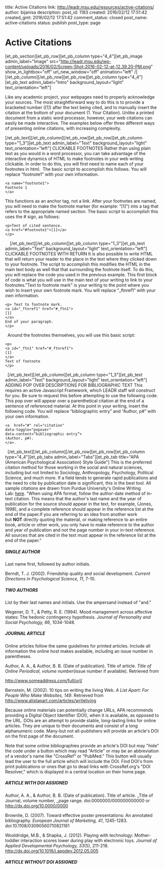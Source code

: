title: Active Citations
link: http://leadr.msu.edu/resources/active-citations/
author: bijanisa
description: 
post_id: 1183
created: 2016/02/12 17:51:42
created_gmt: 2016/02/12 17:51:42
comment_status: closed
post_name: active-citations
status: publish
post_type: page

# Active Citations

[et_pb_section][et_pb_row][et_pb_column type="4_4"][et_pb_image admin_label="Image" src="http://leadr.msu.edu/wp-content/uploads/2016/02/Screen-Shot-2016-02-12-at-12.39.20-PM.png" show_in_lightbox="off" url_new_window="off" animation="left" /][/et_pb_column][/et_pb_row][et_pb_row][et_pb_column type="4_4"][et_pb_text admin_label="Intro" background_layout="light" text_orientation="left"] 

Like any academic project, your webpages need to properly acknowledge your sources. The most straightforward way to do this is to provide a bracketed number ([1]) after the text being cited, and to manually insert the citation at the bottom of your document (1. Your Citation). Unlike a printed document from a static word processor, however, your web citations can easily be made interactive. The examples below offer three different ways of presenting online citations, with increasing complexity.

[/et_pb_text][/et_pb_column][/et_pb_row][et_pb_row][et_pb_column type="1_3"][et_pb_text admin_label="Text" background_layout="light" text_orientation="left"] CLICKABLE FOOTNOTES Rather than using plain text as you would in a word processor, you can take advantage of the interactive dynamics of HTML to make footnotes in your web writing clickable. In order to do this, you will first need to name each of your footnotes in html.  The basic script to accomplish this follows. You will replace “footnote1” with your own information. 
    
    
    <a name="footnote1">
    Footnote 1
    </a>
    

This functions as an anchor tag, not a link. After your footnotes are named, you will need to make the footnote marker (for example: “[1]”) into a tag that refers to the appropriate named section. The basic script to accomplish this uses the # sign, as follows: 
    
    
    <p>Text of cited sentence.
    <a href="#footnote1">[1]</a>
    </p>

    [/et_pb_text][/et_pb_column][et_pb_column type="1_3"][et_pb_text admin_label="Text" background_layout="light" text_orientation="left"] CLICKABLE FOOTNOTES WITH RETURN It is also possible to write HTML that will return your reader to the place in the text where they clicked down to your footnote. The script to accomplish this modifies the HTML in the main text body as well that that surrounding the footnote itself. To do this, you will replace the code you used in the previous example. This first block of code is what you will use in the main text of your writing to link to your footnotes."Text to footnote mark" is your writing to the point where you wish to insert your own footnote mark. You will replace “_ftnref1” with your own information. 
    
    
    <p> Text to footnote mark.
    <a id="_ftnref1" href="#_ftn1">
    [1]
    </a>
    End of your paragraph.
    </p>

  Around the footnotes themselves, you will use this basic script: 
    
    
    <p>
    <a id="_ftn1" href="#_ftnref1">
    [1]
    </a>
    Text of footnote
    </p> 

  [/et_pb_text][/et_pb_column][et_pb_column type="1_3"][et_pb_text admin_label="Text" background_layout="light" text_orientation="left"] ADDING POP OVER DESCRIPTIONS FOR BIBLIOGRAPHIC TEXT This requires an active Javascript Framework, which LEADR staff will construct for you. Be sure to request this before attempting to use the following code. This pop over will appear over a parenthetical citation at the end of a sentence of referenced material. At this point in your writing, insert the following code. You will replace “bibliographic entry” and “Author, p#” with your own information. 
    
    
    <a  href="#" rel="citation"
    data-toggle="popover"
    data-content=“bibliographic entry”>
    (Author, p#).
    </a>.

  [/et_pb_text][/et_pb_column][/et_pb_row][et_pb_row][et_pb_column type="4_4"][et_pb_tabs admin_label="Tabs"][et_pb_tab title="APA (American Psychological Association) Style Guide"] This is the preferred citation method for those working in the social and natural sciences, including but not limited to Sociology, Anthropology, Psychology, Political Science, and much more. If a field tends to generate rapid publications and the need to cite by publication date is significant, this is the best tool. All sample citations are drawn from Purdue University's Online Writing Lab: [here](https://owl.english.purdue.edu/owl/section/2/10/). "When using APA format, follow the author-date method of in-text citation. This means that the author's last name and the year of publication for the source should appear in the text, for example, (Jones, 1998), and a complete reference should appear in the reference list at the end of the paper.If you are referring to an idea from another work but **NOT** directly quoting the material, or making reference to an entire book, article or other work, you only have to make reference to the author and year of publication and not the page number in your in-text reference. All sources that are cited in the text must appear in the reference list at the end of the paper." 

##### SINGLE AUTHOR

Last name first, followed by author initials.

Berndt, T. J. (2002). Friendship quality and social development. _Current Directions in Psychological Science, 11_, 7-10.

##### TWO AUTHORS

List by their last names and initials. Use the ampersand instead of "and."

Wegener, D. T., & Petty, R. E. (1994). Mood management across affective states: The hedonic contingency hypothesis. _Journal of Personality and Social Psychology, 66_, 1034-1048.

##### JOURNAL ARTICLE

Online articles follow the same guidelines for printed articles. Include all information the online host makes available, including an issue number in parentheses.

Author, A. A., & Author, B. B. (Date of publication). Title of article. _Title of Online Periodical, volume number_(issue number if available). Retrieved from

http://www.someaddress.com/full/url/

Bernstein, M. (2002). 10 tips on writing the living Web. _A List Apart: For People Who Make Websites, 149_. Retrieved from http://www.alistapart.com/articles/writeliving

Because online materials can potentially change URLs, APA recommends providing a Digital Object Identifier (DOI), when it is available, as opposed to the URL. DOIs are an attempt to provide stable, long-lasting links for online articles. They are unique to their documents and consist of a long alphanumeric code. Many-but not all-publishers will provide an article's DOI on the first page of the document.

Note that some online bibliographies provide an article's DOI but may "hide" the code under a button which may read "Article" or may be an abbreviation of a vendor's name like "CrossRef" or "PubMed." This button will usually lead the user to the full article which will include the DOI. Find DOI's from print publications or ones that go to dead links with CrossRef.org's "DOI Resolver," which is displayed in a central location on their home page.

##### ARTICLE WITH DOI ASSIGNED

Author, A. A., & Author, B. B. (Date of publication). Title of article. _Title of Journal, volume number, _page range. doi:0000000/000000000000 or http://dx.doi.org/10.0000/0000

Brownlie, D. (2007). Toward effective poster presentations: An annotated bibliography. _European Journal of Marketing, 41_, 1245-1283. doi:10.1108/03090560710821161

Wooldridge, M.B., & Shapka, J. (2012). Playing with technology: Mother-toddler interaction scores lower during play with electronic toys. _Journal of Applied Developmental Psychology, 33_(5), 211-218. http://dx.doi.org/10.1016/j.appdev.2012.05.005

##### ARTICLE WITHOUT DOI ASSIGNED
